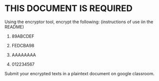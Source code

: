 # THIS DOCUMENT IS REQUIRED


Using the encryptor tool, encrypt the following: (instructions of use iin the README)

1. 89ABCDEF

2. FEDCBA98

3. AAAAAAAA

4. 012234567



Submit your encrypted texts in a plaintext document on google classroom.
